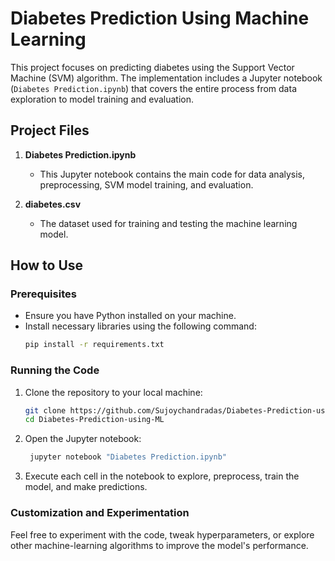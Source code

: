 # Diabetes Prediction Using Machine Learning

This project focuses on predicting diabetes using the Support Vector Machine (SVM) algorithm. The implementation includes a Jupyter notebook (`Diabetes Prediction.ipynb`) that covers the entire process from data exploration to model training and evaluation.

## Project Files

1. **Diabetes Prediction.ipynb**
   - This Jupyter notebook contains the main code for data analysis, preprocessing, SVM model training, and evaluation.

2. **diabetes.csv**
   - The dataset used for training and testing the machine learning model.

## How to Use

### Prerequisites
- Ensure you have Python installed on your machine.
- Install necessary libraries using the following command:
  ```bash
  pip install -r requirements.txt
  
### Running the Code
1. Clone the repository to your local machine:
    ```bash
    git clone https://github.com/Sujoychandradas/Diabetes-Prediction-using-ML.git
    cd Diabetes-Prediction-using-ML

2. Open the Jupyter notebook:
   ```bash
    jupyter notebook "Diabetes Prediction.ipynb"

3. Execute each cell in the notebook to explore, preprocess, train the model, and make predictions.

### Customization and Experimentation
Feel free to experiment with the code, tweak hyperparameters, or explore other machine-learning algorithms to improve the model's performance.
